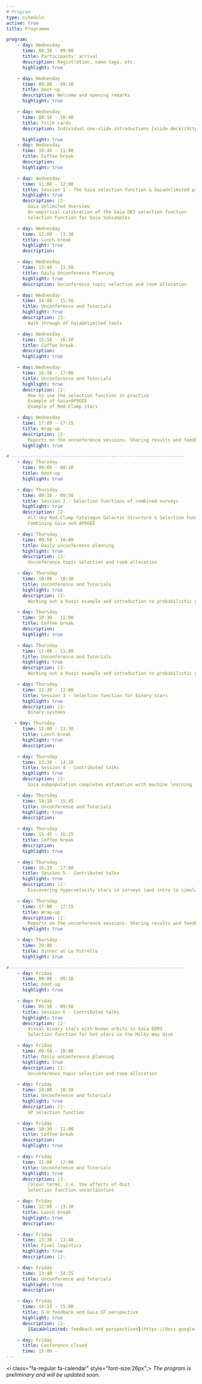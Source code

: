 ```yaml
---
# Program
type: schedule
active: true
title: Programme

program:
    - day: Wednesday
      time: 08:30 - 09:00
      title: Participants' arrival
      description: Registration, name tags, etc.
      highlight: true

    - day: Wednesday
      time: 09:00 - 09:10
      title: boot-up
      description: Welcome and opening remarks
      highlight: true

    - day: Wednesday
      time: 09:10 - 10:40
      title: Pitch cards
      description: Individual one-slide introductions [slide deck](https://docs.google.com/presentation/d/1DMuGoX2aH8UmRljtFMGLIxDNfSxdNnoF6J4XYfX-qvI/edit?usp=sharing)

      highlight: true
    - day: Wednesday
      time: 10:40 - 11:00
      title: Coffee break
      description:
      highlight: true

    - day: Wednesday
      time: 11:00 - 12:00
      title: Session 1 - The Gaia selection function & GaiaUnlimited project
      highlight: true
      description: |2-
        Gaia Unlimited Overview
        An empirical calibration of the Gaia DR3 selection function
        Selection Function for Gaia Subsamples

    - day: Wednesday
      time: 12:00 - 13:30
      title: Lunch break
      highlight: true
      description:

    - day: Wednesday
      time: 13:40 - 13:50
      title: Daily Unconference Planning
      highlight: true
      description: Unconference topic selection and room allocation

    - day: Wednesday
      time: 14:00 - 15:50
      title: Unconference and Tutorials
      highlight: true
      description: |2-
        Walk-through of GaiaUnlimited tools

    - day: Wednesday
      time: 15:50 - 16:10
      title: Coffee break
      description:
      highlight: true

    - day: Wednesday
      time: 16:10 - 17:00
      title: Unconference and Tutorials
      highlight: true
      description: |2-
        How to use the selection function in practice
        Example of Gaia+APOGEE
        Example of Red Clump stars

    - day: Wednesday
      time: 17:00 - 17:15
      title: Wrap-up
      description: |2-
        Reports on the unconference sessions. Sharing results and feedback.
      highlight: true

# ----------------------------------------------------------------
    - day: Thursday
      time: 09:00 - 09:10
      title: boot-up
      highlight: true

    - day: Thursday
      time: 09:10 - 09:50
      title: Session 2 - Selection functions of combined surveys
      highlight: true
      description: |2-
        All-sky Red Clump Catalogue Galactic Structure & Selection Functions (Gaia + 2MASS example)
        Combining Gaia and APOGEE

    - day: Thursday
      time: 09:50 - 10:00
      title: Daily unconference planning
      highlight: true
      description: |2-
        Unconference topic selection and room allocation

    - day: Thursday
      time: 10:00 - 10:30
      title: Unconference and Tutorials
      highlight: true
      description: |2-
        Working out a basic example and introduction to probabilistic graphical models

    - day: Thursday
      time: 10:30 - 11:00
      title: Coffee break
      description:
      highlight: true

    - day: Thursday
      time: 11:00 - 11:00
      title: Unconference and Tutorials
      highlight: true
      description: |2-
        Working out a basic example and introduction to probabilistic graphical models (continued)

    - day: Thursday
      time: 11:30 - 12:00
      title: Session 3 - Selection function for binary stars
      highlight: true
      description: |2-
        Binary systems

   - day: Thursday
      time: 12:00 - 13:30
      title: Lunch break
      highlight: true
      description:

    - day: Thursday
      time: 13:30 - 14:10
      title: Session 4 - Contributed talks
      highlight: true
      description: |2-
        Gaia subpopulation completes estimation with machine learning

    - day: Thursday
      time: 14:10 - 15:45
      title: Unconference and Tutorials
      highlight: true
      description:

    - day: Thursday
      time: 15:45 - 16:15
      title: Coffee break
      description:
      highlight: true

    - day: Thursday
      time: 16:15 - 17:00
      title: Session 5 - Contributed talks
      highlight: true
      description: |2-
        Discovering hypervelocity stars in surveys (and intro to simulating Gaia data)

    - day: Thursday
      time: 17:00 - 17:15
      title: Wrap-up
      description: |2-
        Reports on the unconference sessions. Sharing results and feedback.
      highlight: true

    - day: Thursday
      time: 20:00 -
      title: Dinner at Le Putrelle
      highlight: true

# ----------------------------------------------------------------
    - day: Friday
      time: 09:00 - 09:10
      title: boot-up
      highlight: true

    - day: Friday
      time: 09:10 - 09:50
      title: Session 6 - Contributed talks
      highlight: true
      description: |2-
        Visual binary stars with known orbits in Gaia EDR3
        Selection function for hot stars in the Milky Way disk

    - day: Friday
      time: 09:50 - 10:00
      title: Daily unconference planning
      highlight: true
      description: |2-
        Unconference topic selection and room allocation

    - day: Friday
      time: 10:00 - 10:30
      title: Unconference and Tutorials
      highlight: true
      description: |2-
        XP selection function

    - day: Friday
      time: 10:30 - 11:00
      title: Coffee break
      description:
      highlight: true

    - day: Friday
      time: 11:00 - 12:00
      title: Unconference and Tutorials
      highlight: true
      description: |2-
        Colour terms, i.e. the effects of dust
        Selection function uncertainties

    - day: Friday
      time: 12:00 - 13:30
      title: Lunch break
      highlight: true
      description:

    - day: Friday
      time: 13:30 - 13:40
      title: Final logistics
      highlight: true
      description: |2-

    - day: Friday
      time: 13:40 - 14:15
      title: Unconference and Tutorials
      highlight: true
      description:

    - day: Friday
      time: 14:15 - 15:00
      title: G-U feedback and Gaia SF perspective
      highlight: true
      description: |2-
        [GaiaUnlimited: feedback and perspectives](https://docs.google.com/presentation/d/1LfolYKhNpoamnOsywGSAr1ubpAkt2hg8E9MQmFacOEs/edit?usp=sharing), by Anthony Brown

    - day: Friday
      title: Conference closed
      time: 15:00 -
---
```


<i class="fa-regular fa-calendar" style="font-size:26px";></i> _The program is preliminary and will be updated soon._
